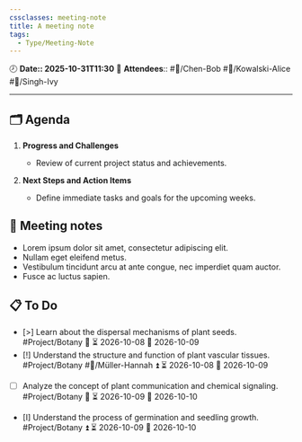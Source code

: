 ```yaml
---
cssclasses: meeting-note
title: A meeting note
tags:
  - Type/Meeting-Note
---
```


🕗 **Date:: 2025-10-31T11:30**
👥 **Attendees**:: #👤/Chen-Bob #👤/Kowalski-Alice #👤/Singh-Ivy

---
## 🗂️ Agenda

1. **Progress and Challenges**
   - Review of current project status and achievements.

2. **Next Steps and Action Items**
   - Define immediate tasks and goals for the upcoming weeks.

## 📝 Meeting notes

- Lorem ipsum dolor sit amet, consectetur adipiscing elit.
- Nullam eget eleifend metus.
- Vestibulum tincidunt arcu at ante congue, nec imperdiet quam auctor.
- Fusce ac luctus sapien.

## 📋 To Do

- [>] Learn about the dispersal mechanisms of plant seeds. #Project/Botany 🔽 ⏳ 2026-10-08 📅 2026-10-09
- [!] Understand the structure and function of plant vascular tissues. #Project/Botany #👤/Müller-Hannah ⏫ ⏳ 2026-10-08 📅 2026-10-09
- [ ] Analyze the concept of plant communication and chemical signaling. #Project/Botany 🔽 ⏳ 2026-10-09 📅 2026-10-10
- [I] Understand the process of germination and seedling growth. #Project/Botany ⏫ ⏳ 2026-10-09 📅 2026-10-10
